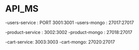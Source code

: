 # API_MS
-users-service : PORT 3001:3001
-users-mongo : 27017:27017⁠

-product-service : 3002:3002
-product-mongo : 27018:27017

-cart-service: 3003:3003
-cart-mongo: 27020:27017